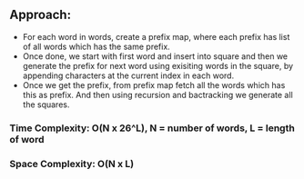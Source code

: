 ## Approach:
* For each word in words, create a prefix map, where each prefix has list of all words which has the same prefix.
* Once done, we start with first word and insert into square and then we generate the prefix for next word using exisiting words in the square, by appending characters at the current index in each word.
* Once we get the prefix, from prefix map fetch all the words which has this as prefix. And then using recursion and bactracking we generate all the squares.
​
### Time Complexity: O(N x 26^L), N = number of words, L = length of word
### Space Complexity: O(N x L)